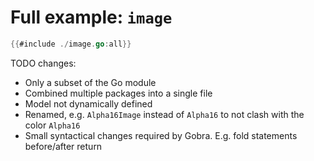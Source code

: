 # Full example: `image`

``` go
{{#include ./image.go:all}}
```

TODO changes:
- Only a subset of the Go module
- Combined multiple packages into a single file
- Model not dynamically defined
- Renamed, e.g. `Alpha16Image` instead of `Alpha16` to not clash with the color `Alpha16`
- Small syntactical changes required by Gobra. E.g. fold statements before/after return
